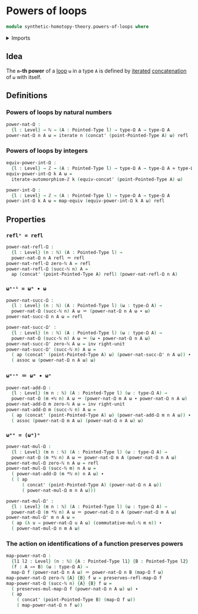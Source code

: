 # Powers of loops

```agda
module synthetic-homotopy-theory.powers-of-loops where
```

<details><summary>Imports</summary>

```agda
open import elementary-number-theory.addition-natural-numbers
open import elementary-number-theory.integers
open import elementary-number-theory.multiplication-natural-numbers
open import elementary-number-theory.natural-numbers

open import foundation.action-on-identifications-functions
open import foundation.equivalences
open import foundation.identity-types
open import foundation.iterating-automorphisms
open import foundation.iterating-functions
open import foundation.universe-levels

open import structured-types.pointed-maps
open import structured-types.pointed-types

open import synthetic-homotopy-theory.functoriality-loop-spaces
open import synthetic-homotopy-theory.loop-spaces
```

</details>

## Idea

The **`n`-th power** of a [loop](synthetic-homotopy-theory.loop-spaces.md) `ω`
in a type `A` is defined by [iterated](foundation.iterating-functions.md)
[concatenation](foundation.identity-types.md) of `ω` with itself.

## Definitions

### Powers of loops by natural numbers

```agda
power-nat-Ω :
  {l : Level} → ℕ → (A : Pointed-Type l) → type-Ω A → type-Ω A
power-nat-Ω n A ω = iterate n (concat' (point-Pointed-Type A) ω) refl
```

### Powers of loops by integers

```agda
equiv-power-int-Ω :
  {l : Level} → ℤ → (A : Pointed-Type l) → type-Ω A → type-Ω A ≃ type-Ω A
equiv-power-int-Ω k A ω =
  iterate-automorphism-ℤ k (equiv-concat' (point-Pointed-Type A) ω)

power-int-Ω :
  {l : Level} → ℤ → (A : Pointed-Type l) → type-Ω A → type-Ω A
power-int-Ω k A ω = map-equiv (equiv-power-int-Ω k A ω) refl
```

## Properties

### `reflⁿ = refl`

```agda
power-nat-refl-Ω :
  {l : Level} (n : ℕ) (A : Pointed-Type l) →
  power-nat-Ω n A refl ＝ refl
power-nat-refl-Ω zero-ℕ A = refl
power-nat-refl-Ω (succ-ℕ n) A =
  ap (concat' (point-Pointed-Type A) refl) (power-nat-refl-Ω n A)
```

### `ωⁿ⁺¹ = ωⁿ ∙ ω`

```agda
power-nat-succ-Ω :
  {l : Level} (n : ℕ) (A : Pointed-Type l) (ω : type-Ω A) →
  power-nat-Ω (succ-ℕ n) A ω ＝ (power-nat-Ω n A ω ∙ ω)
power-nat-succ-Ω n A ω = refl

power-nat-succ-Ω' :
  {l : Level} (n : ℕ) (A : Pointed-Type l) (ω : type-Ω A) →
  power-nat-Ω (succ-ℕ n) A ω ＝ (ω ∙ power-nat-Ω n A ω)
power-nat-succ-Ω' zero-ℕ A ω = inv right-unit
power-nat-succ-Ω' (succ-ℕ n) A ω =
  ( ap (concat' (point-Pointed-Type A) ω) (power-nat-succ-Ω' n A ω)) ∙
  ( assoc ω (power-nat-Ω n A ω) ω)
```

### `ωᵐ⁺ⁿ ＝ ωᵐ ∙ ωⁿ`

```agda
power-nat-add-Ω :
  {l : Level} (m n : ℕ) (A : Pointed-Type l) (ω : type-Ω A) →
  power-nat-Ω (m +ℕ n) A ω ＝ (power-nat-Ω m A ω ∙ power-nat-Ω n A ω)
power-nat-add-Ω m zero-ℕ A ω = inv right-unit
power-nat-add-Ω m (succ-ℕ n) A ω =
  ( ap (concat' (point-Pointed-Type A) ω) (power-nat-add-Ω m n A ω)) ∙
  ( assoc (power-nat-Ω m A ω) (power-nat-Ω n A ω) ω)
```

### `ωᵐⁿ = (ωᵐ)ⁿ`

```agda
power-nat-mul-Ω :
  {l : Level} (m n : ℕ) (A : Pointed-Type l) (ω : type-Ω A) →
  power-nat-Ω (m *ℕ n) A ω ＝ power-nat-Ω m A (power-nat-Ω n A ω)
power-nat-mul-Ω zero-ℕ n A ω = refl
power-nat-mul-Ω (succ-ℕ m) n A ω =
  ( power-nat-add-Ω (m *ℕ n) n A ω) ∙
  ( ( ap
      ( concat' (point-Pointed-Type A) (power-nat-Ω n A ω))
      ( power-nat-mul-Ω m n A ω)))

power-nat-mul-Ω' :
  {l : Level} (m n : ℕ) (A : Pointed-Type l) (ω : type-Ω A) →
  power-nat-Ω (m *ℕ n) A ω ＝ power-nat-Ω n A (power-nat-Ω m A ω)
power-nat-mul-Ω' m n A ω =
  ( ap (λ u → power-nat-Ω u A ω) (commutative-mul-ℕ m n)) ∙
  ( power-nat-mul-Ω n m A ω)
```

### The action on identifications of a function preserves powers

```agda
map-power-nat-Ω :
  {l1 l2 : Level} (n : ℕ) {A : Pointed-Type l1} {B : Pointed-Type l2}
  (f : A →∗ B) (ω : type-Ω A) →
  map-Ω f (power-nat-Ω n A ω) ＝ power-nat-Ω n B (map-Ω f ω)
map-power-nat-Ω zero-ℕ {A} {B} f ω = preserves-refl-map-Ω f
map-power-nat-Ω (succ-ℕ n) {A} {B} f ω =
  ( preserves-mul-map-Ω f (power-nat-Ω n A ω) ω) ∙
  ( ap
    ( concat' (point-Pointed-Type B) (map-Ω f ω))
    ( map-power-nat-Ω n f ω))
```
